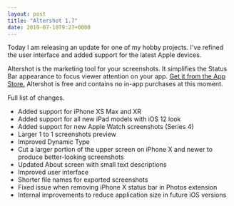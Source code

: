 ```yaml
---
layout: post
title: "Altershot 1.7"
date: 2019-07-10T9:27+0000
---
```


Today I am releasing an update for one of my hobby projects. I've refined the user interface and added support for the latest Apple devices. 

Altershot is the marketing tool for your screenshots. It simplifies the Status Bar appearance to focus viewer attention on your app. [Get it from the App Store.](https://apps.apple.com/gb/app/altershot-status-bar-editor/id911930618) Altershot is free and contains no in-app purchases at this moment.

Full list of changes.

- Added support for iPhone XS Max and XR
- Added support for all new iPad models with iOS 12 look
- Added support for new Apple Watch screenshots (Series 4)
- Larger 1 to 1 screenshots preview
- Improved Dynamic Type
- Cut a larger portion of the upper screen on iPhone X and newer to produce better-looking screenshots
- Updated About screen with small text descriptions
- Improved user interface
- Shorter file names for exported screenshots
- Fixed issue when removing iPhone X status bar in Photos extension
- Internal improvements to reduce application size in future iOS versions
